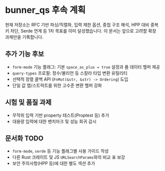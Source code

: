# bunner_qs 후속 계획

현재 저장소는 RFC 기반 파싱/직렬화, 입력 제한 옵션, 중첩 구조 해석, HPP 대비 중복 키 차단, Serde 연계 등 1차 목표를 이미 달성했습니다. 이 문서는 앞으로 고려할 확장 과제만을 기록합니다.

## 추가 기능 후보
- `form-mode` 기능 플래그: 기본 `space_as_plus = true` 설정과 폼 데이터 헬퍼 제공
- `query-types` 프로필: 정수/불리언 등 스칼라 타입 변환 유틸리티
- 선택적 정렬 콜백 API (`FnMut(&str, &str) -> Ordering`) 도입
- 단일 값 맵/스트럭트를 위한 고수준 변환 헬퍼 강화

## 시험 및 품질 과제
- 무작위 입력 기반 property 테스트(Proptest 등) 추가
- 대용량 입력에 대한 벤치마크 및 성능 회귀 감시

## 문서화 TODO
- `form-mode`, `serde` 등 기능 플래그별 사용 가이드 작성
- 다른 Rust 크레이트 및 JS `URLSearchParams`와의 비교 표 보강
- 보안 주의사항(HPP 등)에 대한 별도 섹션 추가
